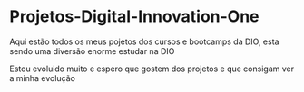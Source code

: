 # Projetos-Digital-Innovation-One

Aqui estão todos os meus pojetos dos cursos e bootcamps da DIO, esta sendo uma diversão enorme estudar na DIO

Estou evoluido muito e espero que gostem dos projetos e que consigam ver a minha evolução
